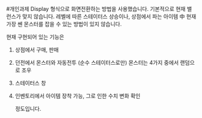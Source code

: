 #개인과제
Display 형식으로 화면전환하는 방법을 사용했습니다.
기본적으로 현재 밸런스가 맞지 않습니다.
레벨에 따른 스테이터스 상승이나, 상점에서 파는 아이템 中 현재 가장 쎈 몬스터를 잡을 수 있는 방법이 있지 않습니다.

현재 구현되어 있는 기능은
1. 상점에서 구매, 판매
2. 던전에서 몬스터와 자동전투 (순수 스테이터스로만)
   몬스터는 4가지 중에서 랜덤으로 조우
4. 스테이터스 창
5. 인벤토리에서 아이템 장착 가능, 그로 인한 수치 변화 확인

   정도입니다.
